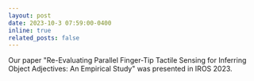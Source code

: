 ```yaml
---
layout: post
date: 2023-10-3 07:59:00-0400
inline: true
related_posts: false
---
```


Our paper "Re-Evaluating Parallel Finger-Tip Tactile Sensing for Inferring Object Adjectives: An Empirical Study" was presented in IROS 2023.
